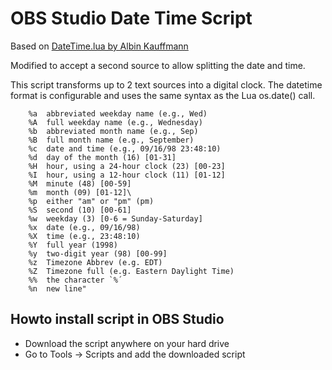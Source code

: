 # OBS Studio Date Time Script

Based on [DateTime.lua by Albin Kauffmann](https://gitlab.com/albinou/obs-scripts/)

Modified to accept a second source to allow splitting the date and time.

This script transforms up to 2 text sources into a digital clock. The datetime format is configurable and uses the same syntax as the Lua os.date() call.

```
    %a	abbreviated weekday name (e.g., Wed)
    %A	full weekday name (e.g., Wednesday)
    %b	abbreviated month name (e.g., Sep)
    %B	full month name (e.g., September)
    %c	date and time (e.g., 09/16/98 23:48:10)
    %d	day of the month (16) [01-31]
    %H	hour, using a 24-hour clock (23) [00-23]
    %I	hour, using a 12-hour clock (11) [01-12]
    %M	minute (48) [00-59]
    %m	month (09) [01-12]\
    %p	either "am" or "pm" (pm)
    %S	second (10) [00-61]
    %w	weekday (3) [0-6 = Sunday-Saturday]
    %x	date (e.g., 09/16/98)
    %X	time (e.g., 23:48:10)
    %Y	full year (1998)
    %y	two-digit year (98) [00-99]
    %z	Timezone Abbrev (e.g. EDT)
    %Z	Timezone full (e.g. Eastern Daylight Time)
    %%	the character `%´
    %n	new line"
```

## Howto install script in OBS Studio

- Download the script anywhere on your hard drive
- Go to Tools -> Scripts and add the downloaded script
